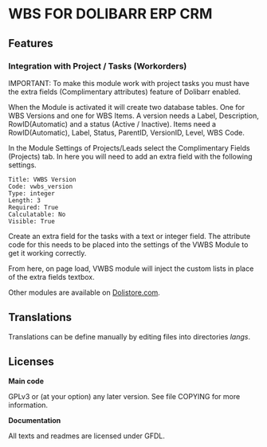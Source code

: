 # WBS FOR DOLIBARR ERP CRM

## Features

### Integration with Project / Tasks (Workorders)
IMPORTANT: To make this module work with project tasks you must have the extra fields (Complimentary attributes) feature of Dolibarr enabled.

When the Module is activated it will create two database tables.
One for WBS Versions and one for WBS Items.
A version needs a Label, Description, RowID(Automatic) and a status (Active / Inactive).
Items need a RowID(Automatic), Label, Status, ParentID, VersionID, Level, WBS Code.

In the Module Settings of Projects/Leads select the Complimentary Fields (Projects) tab.
In here you will need to add an extra field with the following settings.
```
Title: VWBS Version
Code: vwbs_version
Type: integer
Length: 3
Required: True
Calculatable: No
Visible: True
```


Create an extra field for the tasks with a text or integer field. The attribute code for this needs to be placed into the settings of the VWBS Module to get it working correctly.

From here, on page load, VWBS module will inject the custom lists in place of the extra fields textbox.

<!--
![Screenshot wbs](img/screenshot_wbs.png?raw=true "WBS"){imgmd}
-->

Other modules are available on <a href="https://www.dolistore.com" target="_new">Dolistore.com</a>.



## Translations

Translations can be define manually by editing files into directories *langs*.

<!--
This module contains also a sample configuration for Transifex, under the hidden directory [.tx](.tx), so it is possible to manage translation using this service.

For more informations, see the [translator's documentation](https://wiki.dolibarr.org/index.php/Translator_documentation).

There is a [Transifex project](https://transifex.com/projects/p/dolibarr-module-template) for this module.
-->


<!--

## Installation

### From the ZIP file and GUI interface

- If you get the module in a zip file (like when downloading it from the market place [Dolistore](https://www.dolistore.com)), go into
menu ```Home - Setup - Modules - Deploy external module``` and upload the zip file.


Note: If this screen tell you there is no custom directory, check your setup is correct:

- In your Dolibarr installation directory, edit the ```htdocs/conf/conf.php``` file and check that following lines are not commented:

    ```php
    //$dolibarr_main_url_root_alt ...
    //$dolibarr_main_document_root_alt ...
    ```

- Uncomment them if necessary (delete the leading ```//```) and assign a sensible value according to your Dolibarr installation

    For example :

    - UNIX:
        ```php
        $dolibarr_main_url_root_alt = '/custom';
        $dolibarr_main_document_root_alt = '/var/www/Dolibarr/htdocs/custom';
        ```

    - Windows:
        ```php
        $dolibarr_main_url_root_alt = '/custom';
        $dolibarr_main_document_root_alt = 'C:/My Web Sites/Dolibarr/htdocs/custom';
        ```

### From a GIT repository

- Clone the repository in ```$dolibarr_main_document_root_alt/wbs```

```sh
cd ....../custom
git clone git@github.com:gitlogin/wbs.git wbs
```

### <a name="final_steps"></a>Final steps

From your browser:

  - Log into Dolibarr as a super-administrator
  - Go to "Setup" -> "Modules"
  - You should now be able to find and enable the module


-->


## Licenses

**Main code**

GPLv3 or (at your option) any later version. See file COPYING for more information.

**Documentation**

All texts and readmes are licensed under GFDL.
